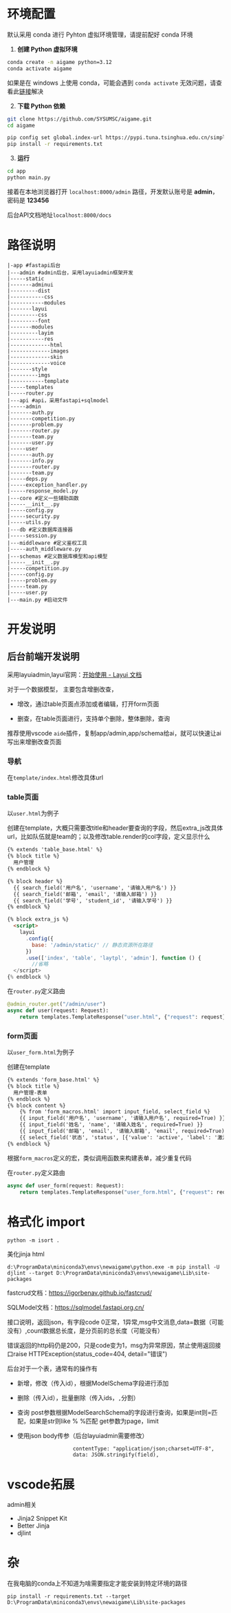 # 环境配置

默认采用 conda 进行 Pyhton 虚拟环境管理，请提前配好 conda 环境

1. **创建 Python 虚拟环境**

```bash
conda create -n aigame python=3.12
conda activate aigame
```

如果是在 windows 上使用 conda，可能会遇到 `conda activate` 无效问题，请查看此[链接](https://blog.csdn.net/u010393510/article/details/130715238)解决

2. **下载 Python 依赖**

```bash
git clone https://github.com/SYSUMSC/aigame.git
cd aigame

pip config set global.index-url https://pypi.tuna.tsinghua.edu.cn/simple
pip install -r requirements.txt
```

3. **运行**

```bash
cd app
python main.py
```

接着在本地浏览器打开 `localhost:8000/admin` 路径，开发默认账号是 **admin**，密码是 **123456**

后台API文档地址`localhost:8000/docs`

# 路径说明

```
|-app #fastapi后台
|---admin #admin后台，采用layuiadmin框架开发
|-----static
|-------adminui
|---------dist
|-----------css
|-----------modules
|-------layui
|---------css
|---------font
|-------modules
|---------layim
|-----------res
|-------------html
|-------------images
|-------------skin
|-------------voice
|-------style
|---------imgs
|-----------template
|-----templates
|-----router.py
|---api #api，采用fastapi+sqlmodel
|-----admin
|-------auth.py
|-------competition.py
|-------problem.py
|-------router.py
|-------team.py
|-------user.py
|-----user
|-------auth.py
|-------info.py
|-------router.py
|-------team.py
|-----deps.py
|-----exception_handler.py
|-----response_model.py
|---core #定义一些辅助函数
|-----__init__.py
|-----config.py
|-----security.py
|-----utils.py
|---db #定义数据库连接器
|-----session.py
|---middleware #定义鉴权工具
|-----auth_middleware.py
|---schemas #定义数据库模型和api模型
|-----__init__.py
|-----competition.py
|-----config.py
|-----problem.py
|-----team.py
|-----user.py
|---main.py #启动文件
```

# 开发说明

## 后台前端开发说明

采用layuiadmin,layui官网：[开始使用 - Layui 文档](https://layui.dev/docs/2/)

对于一个数据模型， 主要包含增删改查，

- 增改，通过table页面点添加或者编辑，打开form页面

- 删查，在table页面进行，支持单个删除，整体删除，查询

推荐使用vscode `aide`插件，复制app/admin,app/schema给ai，就可以快速让ai写出来增删改查页面

### 导航

在`template/index.html`修改具体url

### table页面

以`user.html`为例子

创建在template，大概只需要改title和header要查询的字段，然后extra_js改具体url，比如队伍就是team的；以及修改table.render的col字段，定义显示什么

```html
{% extends 'table_base.html' %}
{% block title %}
  用户管理
{% endblock %}

{% block header %}
  {{ search_field('用户名', 'username', '请输入用户名') }}
  {{ search_field('邮箱', 'email', '请输入邮箱') }}
  {{ search_field('学号', 'student_id', '请输入学号') }}
{% endblock %}

{% block extra_js %}
  <script>
    layui
      .config({
        base: '/admin/static/' // 静态资源所在路径
      })
      .use(['index', 'table', 'laytpl', 'admin'], function () {
        //省略
  </script>
{% endblock %}

```

在`router.py`定义路由

```python
@admin_router.get("/admin/user")
async def user(request: Request):
    return templates.TemplateResponse("user.html", {"request": request})
```



### form页面

以`user_form.html`为例子

创建在template

```html
{% extends 'form_base.html' %}
{% block title %}
  用户管理-表单
{% endblock %}
{% block content %}
    {% from 'form_macros.html' import input_field, select_field %}
    {{ input_field('用户名', 'username', '请输入用户名', required=True) }}
    {{ input_field('姓名', 'name', '请输入姓名', required=True) }}
    {{ input_field('邮箱', 'email', '请输入邮箱', 'email', required=True) }}
    {{ select_field('状态', 'status', [{'value': 'active', 'label': '激活'}, {'value': 'inactive', 'label': '未激活'}], required=True) }}
{% endblock %}

```

根据`form_macros`定义的宏，类似调用函数来构建表单，减少重复代码

在`router.py`定义路由

```python
async def user_form(request: Request):
    return templates.TemplateResponse("user_form.html", {"request": request})
```



# 格式化 import

```
python -m isort .
```

美化jinja html

```
d:\ProgramData\miniconda3\envs\newaigame\python.exe -m pip install -U djlint --target D:\ProgramData\miniconda3\envs\newaigame\Lib\site-packages
```



fastcrud文档：https://igorbenav.github.io/fastcrud/

SQLModel文档：https://sqlmodel.fastapi.org.cn/

接口说明，返回json，有字段code 0正常，1异常,msg中文消息,data=数据（可能没有）,count数据总长度，是分页前的总长度（可能没有）

错误返回的http码仍是200，只是code变为1，msg为异常原因，禁止使用返回接口raise HTTPException(status_code=404, detail="错误")

后台对于一个表，通常有的操作有

- 新增，修改（传入id），根据ModelSchema字段进行添加

- 删除（传入id），批量删除（传入ids，`,`分割）

- 查询
    post参数根据ModelSearchSchema的字段进行查询，如果是int则=匹配，如果是str则like % %匹配
    get参数为page，limit

- 使用json body传参（后台layuiadmin需要修改）

    ```
                      contentType: "application/json;charset=UTF-8",
                      data: JSON.stringify(field),
    ```


# vscode拓展

admin相关

- Jinja2 Snippet Kit
- Better Jinja
- djlint


# 杂


在我电脑的conda上不知道为啥需要指定才能安装到特定环境的路径
```
pip install -r requirements.txt --target D:\ProgramData\miniconda3\envs\newaigame\Lib\site-packages
```
